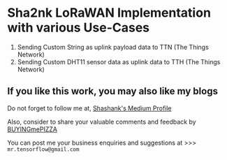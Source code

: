 # Sha2nk LoRaWAN Implementation with various Use-Cases

1. Sending Custom String as uplink payload data to TTN (The Things Network)
2. Sending Custom DHT11 sensor data as uplink data to TTH (The Things Network)


## If you like this work, you may also like my blogs

Do not forget to follow me at, [Shashank's Medium Profile](https://medium.com/@Immaculate_sha2nk)

Also, consider to share your valuable comments and feedback by [BUYINGmePIZZA](https://www.buymeacoffee.com/mrtensorllm)

You can post me your business enquiries and suggestions at >>>   `mr.tensorflow@gmail.com`
